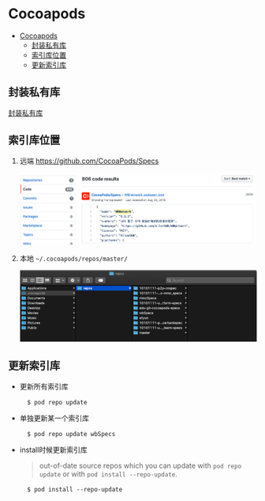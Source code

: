 # Cocoapods
- [Cocoapods](#Cocoapods)
  - [封装私有库](#%E5%B0%81%E8%A3%85%E7%A7%81%E6%9C%89%E5%BA%93)
  - [索引库位置](#%E7%B4%A2%E5%BC%95%E5%BA%93%E4%BD%8D%E7%BD%AE)
  - [更新索引库](#%E6%9B%B4%E6%96%B0%E7%B4%A2%E5%BC%95%E5%BA%93)

## 封装私有库

  [封装私有库](./how_to_create_private_third_party_repo_cocoapods.md)

## 索引库位置

  1. 远端 https://github.com/CocoaPods/Specs
      
      ![originspecs](../../src/imgs/ios/cocoapods/cocoapods_originspecs.png)

  2. 本地 `~/.cocoapods/repos/master/`
     
      ![localspecs](../../src/imgs/ios/cocoapods/cocoapods_local_specs.png)

## 更新索引库

  + 更新所有索引库
      ```shell
        $ pod repo update
      ```
  + 单独更新某一个索引库
      ```shell
        $ pod repo update wbSpecs 
      ```
  + install时候更新索引库
    > out-of-date source repos which you can update with `pod repo update` or with `pod install --repo-update`.

      ```shell
        $ pod install --repo-update
      ```
